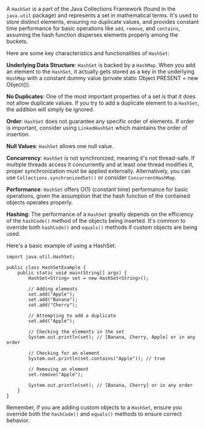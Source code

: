 A `HashSet` is a part of the Java Collections Framework (found in the `java.util` package) and represents a set in mathematical terms. It's used to store distinct elements, ensuring no duplicate values, and provides constant time performance for basic operations like `add`, `remove`, and `contains`, assuming the hash function disperses elements properly among the buckets.

Here are some key characteristics and functionalities of `HashSet`:

**Underlying Data Structure**: `HashSet` is backed by a `HashMap`. When you add an element to the `HashSet`, it actually gets stored as a key in the underlying `HashMap` with a constant dummy value (private static Object PRESENT = new Object()).

**No Duplicates**: One of the most important properties of a set is that it does not allow duplicate values. If you try to add a duplicate element to a `HashSet`, the addition will simply be ignored.

**Order**: `HashSet` does not guarantee any specific order of elements. If order is important, consider using `LinkedHashSet` which maintains the order of insertion.

**Null Values**: `HashSet` allows one null value.

**Concurrency**: `HashSet` is not synchronized, meaning it's not thread-safe. If multiple threads access it concurrently and at least one thread modifies it, proper synchronization must be applied externally. Alternatively, you can use `Collections.synchronizedSet()` or consider `ConcurrentHashMap`.

**Performance**: `HashSet` offers O(1) (constant time) performance for basic operations, given the assumption that the hash function of the contained objects operates properly.

**Hashing**: The performance of a `HashSet` greatly depends on the efficiency of the `hashCode()` method of the objects being inserted. It's common to override both `hashCode()` and `equals()` methods if custom objects are being used.

Here's a basic example of using a HashSet:

    import java.util.HashSet;

    public class HashSetExample {
        public static void main(String[] args) {
            HashSet<String> set = new HashSet<String>();

            // Adding elements
            set.add("Apple");
            set.add("Banana");
            set.add("Cherry");
    
            // Attempting to add a duplicate
            set.add("Apple");
    
            // Checking the elements in the set
            System.out.println(set); // [Banana, Cherry, Apple] or in any order
    
            // Checking for an element
            System.out.println(set.contains("Apple")); // true
    
            // Removing an element
            set.remove("Apple");
    
            System.out.println(set); // [Banana, Cherry] or in any order
        }
    }

Remember, if you are adding custom objects to a `HashSet`, ensure you override both the `hashCode()` and `equals()` methods to ensure correct behavior.